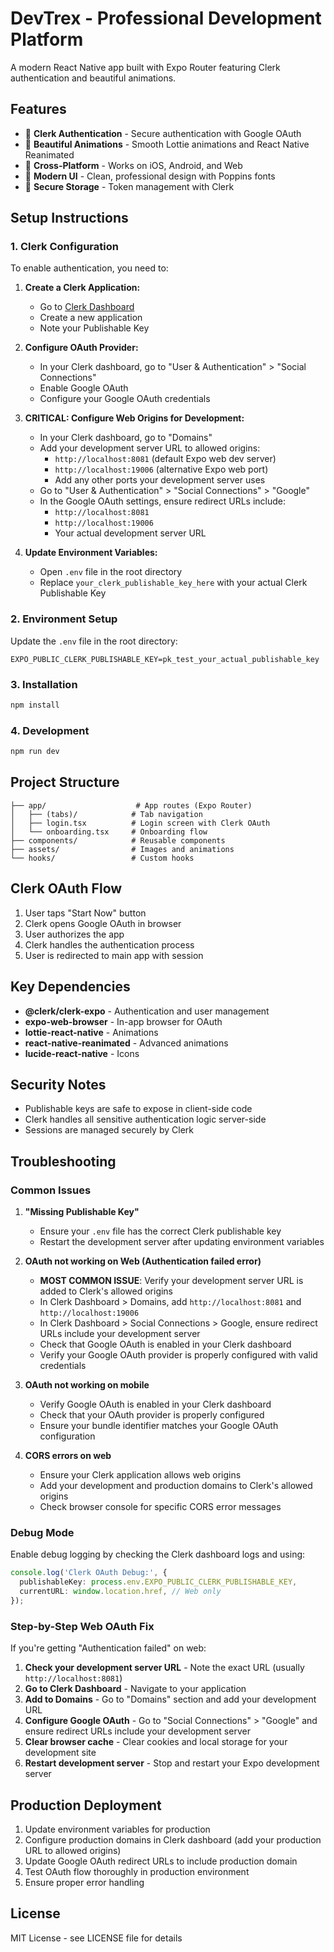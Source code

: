 # DevTrex - Professional Development Platform

A modern React Native app built with Expo Router featuring Clerk authentication and beautiful animations.

## Features

- 🚀 **Clerk Authentication** - Secure authentication with Google OAuth
- 🎨 **Beautiful Animations** - Smooth Lottie animations and React Native Reanimated
- 📱 **Cross-Platform** - Works on iOS, Android, and Web
- 🎯 **Modern UI** - Clean, professional design with Poppins fonts
- 🔐 **Secure Storage** - Token management with Clerk

## Setup Instructions

### 1. Clerk Configuration

To enable authentication, you need to:

1. **Create a Clerk Application:**
   - Go to [Clerk Dashboard](https://dashboard.clerk.com/)
   - Create a new application
   - Note your Publishable Key

2. **Configure OAuth Provider:**
   - In your Clerk dashboard, go to "User & Authentication" > "Social Connections"
   - Enable Google OAuth
   - Configure your Google OAuth credentials

3. **CRITICAL: Configure Web Origins for Development:**
   - In your Clerk dashboard, go to "Domains"
   - Add your development server URL to allowed origins:
     - `http://localhost:8081` (default Expo web dev server)
     - `http://localhost:19006` (alternative Expo web port)
     - Add any other ports your development server uses
   - Go to "User & Authentication" > "Social Connections" > "Google"
   - In the Google OAuth settings, ensure redirect URLs include:
     - `http://localhost:8081`
     - `http://localhost:19006`
     - Your actual development server URL

4. **Update Environment Variables:**
   - Open `.env` file in the root directory
   - Replace `your_clerk_publishable_key_here` with your actual Clerk Publishable Key

### 2. Environment Setup

Update the `.env` file in the root directory:

```env
EXPO_PUBLIC_CLERK_PUBLISHABLE_KEY=pk_test_your_actual_publishable_key
```

### 3. Installation

```bash
npm install
```

### 4. Development

```bash
npm run dev
```

## Project Structure

```
├── app/                    # App routes (Expo Router)
│   ├── (tabs)/            # Tab navigation
│   ├── login.tsx          # Login screen with Clerk OAuth
│   └── onboarding.tsx     # Onboarding flow
├── components/            # Reusable components
├── assets/                # Images and animations
└── hooks/                 # Custom hooks
```

## Clerk OAuth Flow

1. User taps "Start Now" button
2. Clerk opens Google OAuth in browser
3. User authorizes the app
4. Clerk handles the authentication process
5. User is redirected to main app with session

## Key Dependencies

- **@clerk/clerk-expo** - Authentication and user management
- **expo-web-browser** - In-app browser for OAuth
- **lottie-react-native** - Animations
- **react-native-reanimated** - Advanced animations
- **lucide-react-native** - Icons

## Security Notes

- Publishable keys are safe to expose in client-side code
- Clerk handles all sensitive authentication logic server-side
- Sessions are managed securely by Clerk

## Troubleshooting

### Common Issues

1. **"Missing Publishable Key"**
   - Ensure your `.env` file has the correct Clerk publishable key
   - Restart the development server after updating environment variables

2. **OAuth not working on Web (Authentication failed error)**
   - **MOST COMMON ISSUE**: Verify your development server URL is added to Clerk's allowed origins
   - In Clerk Dashboard > Domains, add `http://localhost:8081` and `http://localhost:19006`
   - In Clerk Dashboard > Social Connections > Google, ensure redirect URLs include your development server
   - Check that Google OAuth is enabled in your Clerk dashboard
   - Verify your Google OAuth provider is properly configured with valid credentials

3. **OAuth not working on mobile**
   - Verify Google OAuth is enabled in your Clerk dashboard
   - Check that your OAuth provider is properly configured
   - Ensure your bundle identifier matches your Google OAuth configuration

4. **CORS errors on web**
   - Ensure your Clerk application allows web origins
   - Add your development and production domains to Clerk's allowed origins
   - Check browser console for specific CORS error messages

### Debug Mode

Enable debug logging by checking the Clerk dashboard logs and using:

```typescript
console.log('Clerk OAuth Debug:', {
  publishableKey: process.env.EXPO_PUBLIC_CLERK_PUBLISHABLE_KEY,
  currentURL: window.location.href, // Web only
});
```

### Step-by-Step Web OAuth Fix

If you're getting "Authentication failed" on web:

1. **Check your development server URL** - Note the exact URL (usually `http://localhost:8081`)
2. **Go to Clerk Dashboard** - Navigate to your application
3. **Add to Domains** - Go to "Domains" section and add your development URL
4. **Configure Google OAuth** - Go to "Social Connections" > "Google" and ensure redirect URLs include your development server
5. **Clear browser cache** - Clear cookies and local storage for your development site
6. **Restart development server** - Stop and restart your Expo development server

## Production Deployment

1. Update environment variables for production
2. Configure production domains in Clerk dashboard (add your production URL to allowed origins)
3. Update Google OAuth redirect URLs to include production domain
4. Test OAuth flow thoroughly in production environment
5. Ensure proper error handling

## License

MIT License - see LICENSE file for details